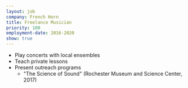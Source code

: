 ```yaml
---
layout: job
company: French Horn
title: Freelance Musician
priority: 100
employment-date: 2016-2020
show: true
---
```

- Play concerts with local ensembles
- Teach private lessons
- Present outreach programs
  - "The Science of Sound" (Rochester Museum and Science Center, 2017)
